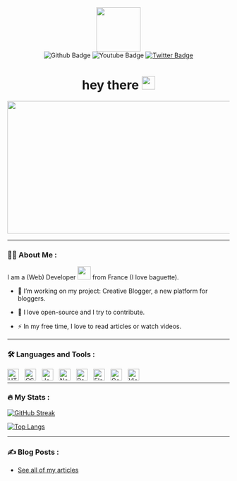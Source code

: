 <div id="header" align="center">
  <img src="https://media.giphy.com/media/kd2h0qK8typNKIBKfr/giphy.gif" width="100"/>
 <div id="badges">
    <img src="https://img.shields.io/github/followers/MaelDevFr?style=for-the-badge&logo=github&logoColor=white&color=blue" alt="Github Badge"/>
    <img src="https://img.shields.io/mastodon/follow/110786489353406755?domain=https%3A%2F%2Fpiaille.fr&style=for-the-badge&logo=mastodon&logoColor=white&color=blue" alt="Youtube Badge"/>
  <a href="https://twitter.com/squaredotcb">
    <img src="https://img.shields.io/badge/Twitter-blue?style=for-the-badge&logo=twitter&logoColor=white" alt="Twitter Badge"/>
  </a>
</div>
 <img src="https://komarev.com/ghpvc/?username=MaelDevFr&style=flat-square&color=blue" alt=""/>

 <h1>
  hey there
  <img src="https://media.giphy.com/media/mJRd0yoHoPTcXoqhI8/giphy.gif" width="30px"/>
</h1>
</div>

<div align="center">
  <img src="https://media.giphy.com/media/dWesBcTLavkZuG35MI/giphy.gif" width="600" height="300"/>
</div>

---

### 👨‍💻 About Me :

I am a (Web) Developer <img src="https://media.giphy.com/media/WUlplcMpOCEmTGBtBW/giphy.gif" width="30"> from France (I love baguette).

- :telescope: I’m working on my project: Creative Blogger, a new platform for bloggers.

- :seedling: I love open-source and I try to contribute.

- :zap: In my free time, I love to read articles or watch videos.

---

### :hammer_and_wrench: Languages and Tools :

<div>
 <img align="left" alt="HTML5" width="26px" src="https://cdn.jsdelivr.net/gh/devicons/devicon/icons/html5/html5-original.svg" style="padding-right:10px;" /><img align="left" alt="CSS3" width="26px" src="https://cdn.jsdelivr.net/gh/devicons/devicon/icons/css3/css3-original.svg" style="padding-right:10px;" />
<img align="left" alt="JavaScript" width="26px" src="https://cdn.jsdelivr.net/gh/devicons/devicon/icons/javascript/javascript-original.svg" style="padding-right:10px;" /> 
<img align="left" alt="NodeJS" width="26px" src="https://cdn.jsdelivr.net/gh/devicons/devicon/icons/nodejs/nodejs-original.svg" style="padding-right:10px;" />
<img align="left" alt="ReactJS" width="26px" src="https://cdn.jsdelivr.net/gh/devicons/devicon/icons/react/react-original.svg" style="padding-right:10px;" /> 
<img align="left" alt="Electron" width="26px" src="https://cdn.jsdelivr.net/gh/devicons/devicon/icons/electron/electron-original.svg" style="padding-right:10px;" /> 
<img align="left" alt="GoLang" width="26px" src="https://cdn.jsdelivr.net/gh/devicons/devicon/icons/go/go-original.svg" style="padding-right:10px;" />
<img align="left" alt="Visual Studio Code" width="26px" src="https://cdn.jsdelivr.net/gh/devicons/devicon/icons/vscode/vscode-original.svg" style="padding-right:10px;" />
</div>

<br />

---

### :fire: My Stats :

[![GitHub Streak](http://github-readme-streak-stats.herokuapp.com?user=MaelDevFr&theme=dark&background=000000)](https://git.io/streak-stats)

[![Top Langs](https://github-readme-stats.vercel.app/api/top-langs/?username=MaelDevFr&layout=compact&theme=vision-friendly-dark)](https://github.com/anuraghazra/github-readme-stats)

---

### :writing_hand: Blog Posts :
- [See all of my articles](https://creativeblogger.org)
